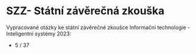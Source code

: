 # SZZ- Státní závěrečná zkouška
Vypracované otázky ke státní závěrečné zkoušce Informační technologie - Inteligentní systémy 2023:

- 5 / 37
